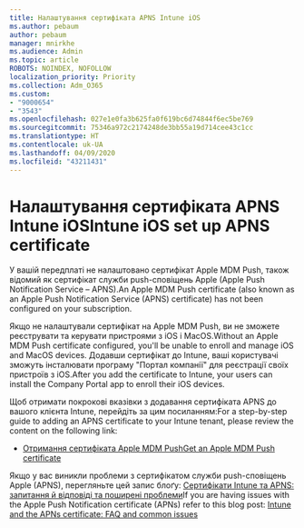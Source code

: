 ```yaml
---
title: Налаштування сертифіката APNS Intune iOS
ms.author: pebaum
author: pebaum
manager: mnirkhe
ms.audience: Admin
ms.topic: article
ROBOTS: NOINDEX, NOFOLLOW
localization_priority: Priority
ms.collection: Adm_O365
ms.custom:
- "9000654"
- "3543"
ms.openlocfilehash: 027e1e0fa3b625fa0f619bc6d74844f6ec5be769
ms.sourcegitcommit: 75346a972c2174248de3bb55a19d714cee43c1cc
ms.translationtype: HT
ms.contentlocale: uk-UA
ms.lasthandoff: 04/09/2020
ms.locfileid: "43211431"
---
```

# <a name="intune-ios-set-up-apns-certificate"></a><span data-ttu-id="002f4-102">Налаштування сертифіката APNS Intune iOS</span><span class="sxs-lookup"><span data-stu-id="002f4-102">Intune iOS set up APNS certificate</span></span>

<span data-ttu-id="002f4-103">У вашій передплаті не налаштовано сертифікат Apple MDM Push, також відомий як сертифікат служби push-сповіщень Apple (Apple Push Notification Service – APNS).</span><span class="sxs-lookup"><span data-stu-id="002f4-103">An Apple MDM Push certificate (also known as an Apple Push Notification Service (APNS) certificate) has not been configured on your subscription.</span></span>

<span data-ttu-id="002f4-104">Якщо не налаштували сертифікат на Apple MDM Push, ви не зможете реєструвати та керувати пристроями з iOS і MacOS.</span><span class="sxs-lookup"><span data-stu-id="002f4-104">Without an Apple MDM Push certificate configured, you'll be unable to enroll and manage iOS and MacOS devices.</span></span> <span data-ttu-id="002f4-105">Додавши сертифікат до Intune, ваші користувачі зможуть інсталювати програму "Портал компанії" для реєстрації своїх пристроїв з iOS.</span><span class="sxs-lookup"><span data-stu-id="002f4-105">After you add the certificate to Intune, your users can install the Company Portal app to enroll their iOS devices.</span></span>

<span data-ttu-id="002f4-106">Щоб отримати покрокові вказівки з додавання сертифіката APNS до вашого клієнта Intune, перейдіть за цим посиланням:</span><span class="sxs-lookup"><span data-stu-id="002f4-106">For a step-by-step guide to adding an APNS certificate to your Intune tenant, please review the content on the following link:</span></span>

- [<span data-ttu-id="002f4-107">Отримання сертифіката Apple MDM Push</span><span class="sxs-lookup"><span data-stu-id="002f4-107">Get an Apple MDM Push certificate</span></span>](https://docs.microsoft.com/mem/intune/enrollment/apple-mdm-push-certificate-get)

<span data-ttu-id="002f4-108">Якщо у вас виникли проблеми з сертифікатом служби push-сповіщень Apple (APNS), перегляньте цей запис блоґу: [Сертифікати Intune та APNS: запитання й відповіді та поширені проблеми](https://techcommunity.microsoft.com/t5/Intune-Customer-Success/Intune-and-the-APNs-certificate-FAQ-and-common-issues/ba-p/280121)</span><span class="sxs-lookup"><span data-stu-id="002f4-108">If you are having issues with the Apple Push Notification certificate (APNs) refer to this blog post: [Intune and the APNs certificate: FAQ and common issues](https://techcommunity.microsoft.com/t5/Intune-Customer-Success/Intune-and-the-APNs-certificate-FAQ-and-common-issues/ba-p/280121)</span></span>
